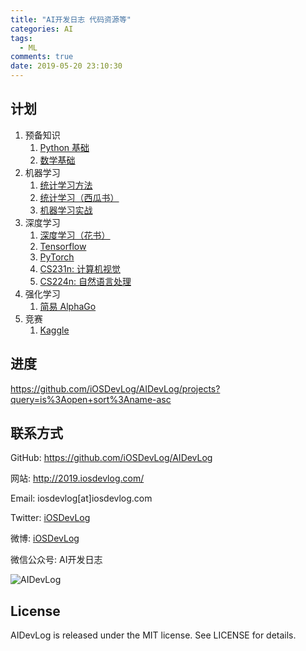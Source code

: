 ```yaml
---
title: "AI开发日志 代码资源等"
categories: AI
tags:
  - ML
comments: true
date: 2019-05-20 23:10:30
---
```


## 计划

1. 预备知识
    1. [Python 基础](https://github.com/iOSDevLog/AIDevLog/tree/master/Python%20基础/README.md)
    1. [数学基础](https://github.com/iOSDevLog/AIDevLog/tree/master/数学基础/README.md)
1. 机器学习
    1. [统计学习方法](https://github.com/iOSDevLog/AIDevLog/tree/master/统计学习方法/README.md)
    1. [统计学习（西瓜书）](https://github.com/iOSDevLog/AIDevLog/tree/master/西瓜书/README.md)
    1. [机器学习实战](https://github.com/iOSDevLog/AIDevLog/tree/master/机器学习实战/README.md)
1. 深度学习
    1. [深度学习（花书）](https://github.com/iOSDevLog/AIDevLog/tree/master/花书/README.md)
    1. [Tensorflow](https://github.com/iOSDevLog/AIDevLog/tree/master/Tensorflow/README.md)
    1. [PyTorch](https://github.com/iOSDevLog/AIDevLog/tree/master/PyTorch/README.md)
    1. [CS231n: 计算机视觉](https://github.com/iOSDevLog/AIDevLog/tree/master/计算机视觉/README.md)
    1. [CS224n: 自然语言处理](https://github.com/iOSDevLog/AIDevLog/tree/master/自然语言处理/README.md)
1. 强化学习
    1. [简易 AlphaGo](https://github.com/iOSDevLog/AIDevLog/tree/master/简易%20AlphaGo/README.md)
1. 竞赛
    1. [Kaggle](https://github.com/iOSDevLog/AIDevLog/tree/master/Kaggle/README.md)

<!--more-->

## 进度

<https://github.com/iOSDevLog/AIDevLog/projects?query=is%3Aopen+sort%3Aname-asc>

## 联系方式

GitHub: <https://github.com/iOSDevLog/AIDevLog>

网站: <http://2019.iosdevlog.com/>

Email:  iosdevlog[at]iosdevlog.com

Twitter: [iOSDevLog](https://twitter.com/iOSDevLog)

微博: [iOSDevLog](http://weibo.com/iOSDevLog)

微信公众号: AI开发日志

![AIDevLog](https://2019.iosdevlog.com/uploads/AIDevLog.png)

## License

AIDevLog is released under the MIT license. See LICENSE for details.
